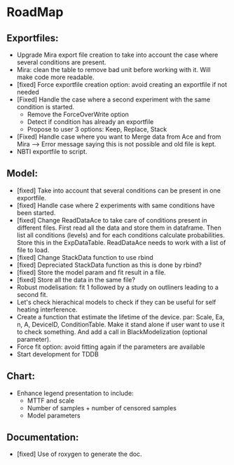 # RoadMap

## Exportfiles:
- Upgrade Mira export file creation to take into account the case where several conditions are present.
- Mira: clean the table to remove bad unit before working with it. Will make code more readable.
- [fixed] Force exportfile creation option: avoid creating an exportfile if not needed
- [Fixed] Handle the case where a second experiment with the same condition is started.
  - Remove the ForceOverWrite option
  - Detect if condition has already an exportfile
  - Propose to user 3 options: Keep, Replace, Stack
- [Fixed] Handle case where you want to Merge data from Ace and from Mira --> Error message saying this is not possible and old file is kept.
- NBTI exportfile to script.

## Model:
- [fixed] Take into account that several conditions can be present in one exportfile.
- [fixed] Handle case where 2 experiments with same conditions have been started.
- [fixed] Change ReadDataAce to take care of conditions present in different files. First read all the data and store them in dataframe. Then list all conditions (levels) and for each conditions calculate probabilities. Store this in the ExpDataTable. ReadDataAce needs to work with a list of file to load.
- [fixed] Change StackData function to use rbind
- [fixed] Depreciated StackData function as this is done by rbind?
- [fixed] Store the model param and fit result in a file.
- [fixed] Store all the data in the same file?
- Robust modelisation: fit 1 followed by a study on outliners leading to a second fit.
- Let's check hierachical models to check if they can be useful for self heating interference.
- Create a function that estimate the lifetime of the device. par: Scale, Ea, n, A, DeviceID, ConditionTable. Make it stand alone if user want to use it to check something. And add a call in BlackModelization (optional parameter).
- Force fit option: avoid fitting again if the parameters are available
- Start development for TDDB

## Chart:
- Enhance legend presentation to include:
  - MTTF and scale
  - Number of samples + number of censored samples
  - Model parameters

## Documentation:
- [fixed] Use of roxygen to generate the doc.
